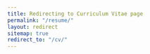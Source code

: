 ```yaml
---
title: Redirecting to Curriculum Vitae page
permalink: "/resume/"
layout: redirect
sitemap: true
redirect_to: "/cv/"
---
```


